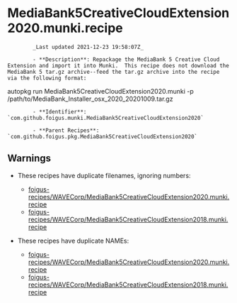 # MediaBank5CreativeCloudExtension2020.munki.recipe

            _Last updated 2021-12-23 19:58:07Z_

            - **Description**: Repackage the MediaBank 5 Creative Cloud Extension and import it into Munki.  This recipe does not download the MediaBank 5 tar.gz archive--feed the tar.gz archive into the recipe via the following format:

autopkg run MediaBank5CreativeCloudExtension2020.munki -p /path/to/MediaBank_Installer_osx_2020_20201009.tar.gz

            - **Identifier**: `com.github.foigus.munki.MediaBank5CreativeCloudExtension2020`

            - **Parent Recipes**: `com.github.foigus.pkg.MediaBank5CreativeCloudExtension2020`

## Warnings

- These recipes have duplicate filenames, ignoring numbers:
    - [foigus-recipes/WAVECorp/MediaBank5CreativeCloudExtension2020.munki.recipe](/autopkg-dupe-tracker/foigus-recipes/WAVECorp/MediaBank5CreativeCloudExtension2020.munki.recipe)
    - [foigus-recipes/WAVECorp/MediaBank5CreativeCloudExtension2018.munki.recipe](/autopkg-dupe-tracker/foigus-recipes/WAVECorp/MediaBank5CreativeCloudExtension2018.munki.recipe)

- These recipes have duplicate NAMEs:
    - [foigus-recipes/WAVECorp/MediaBank5CreativeCloudExtension2020.munki.recipe](/autopkg-dupe-tracker/foigus-recipes/WAVECorp/MediaBank5CreativeCloudExtension2020.munki.recipe)
    - [foigus-recipes/WAVECorp/MediaBank5CreativeCloudExtension2018.munki.recipe](/autopkg-dupe-tracker/foigus-recipes/WAVECorp/MediaBank5CreativeCloudExtension2018.munki.recipe)